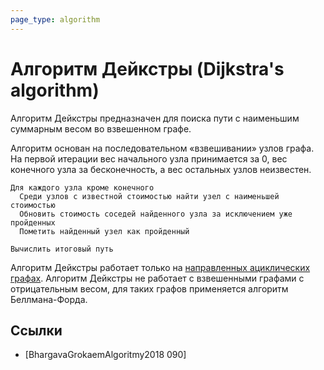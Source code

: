 ```yaml
---
page_type: algorithm
---
```


# Алгоритм Дейкстры (Dijkstra's algorithm)

Алгоритм Дейкстры предназначен для поиска пути с наименьшим суммарным весом во взвешенном графе.

Алгоритм основан на последовательном «взвешивании» узлов графа. На первой итерации вес начального узла принимается за 0, вес конечного узла за бесконечность, а вес остальных узлов неизвестен.

```
Для каждого узла кроме конечного
  Среди узлов с известной стоимостью найти узел с наименьшей стоимостью
  Обновить стоимость соседей найденного узла за исключением уже пройденных
  Пометить найденный узел как пройденный

Вычислить итоговый путь
```

Алгоритм Дейкстры работает только на [направленных ациклических графах](20221108000011.md). Алгоритм Дейкстры не работает с взвешенными графами с отрицательным весом, для таких графов применяется алгоритм Беллмана-Форда.




## Ссылки

* [BhargavaGrokaemAlgoritmy2018 090] 
